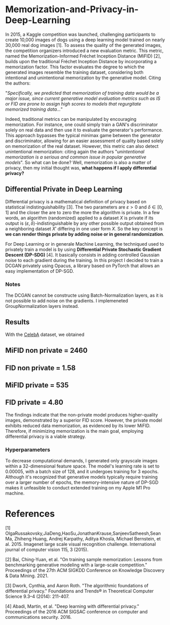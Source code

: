 # Memorization-and-Privacy-in-Deep-Learning

In 2015, a Kaggle competition was launched, challenging participants to create 10,000 images of dogs using a deep learning model trained on nearly 30,000 real dog images [1]. To assess the quality of the generated images, the competition organizers introduced a new evaluation metric. This metric, named the Memorization-Informed Fréchet Inception Distance (MiFID) [2], builds upon the traditional Fréchet Inception Distance by incorporating a memorization factor. This factor evaluates the degree to which the generated images resemble the training dataset, considering both intentional and unintentional memorization by the generative model. Citing the authors:

"*Specifically, we predicted that memorization of training data would be a major issue, since current generative model evaluation metrics such as IS or FID are prone to assign high scores to models that regurgitate memorized training data...*"

Indeed, traditional metrics can be manipulated by encouraging memorization. For instance, one could simply train a GAN's discriminator solely on real data and then use it to evaluate the generator's performance. This approach bypasses the typical minimax game between the generator and discriminator, allowing for an easier assessment of quality based solely on memorization of the real dataset. However, this metric can also detect unintentional memorization: citing again the authors "*unintentional memorization is a serious and common issue in popular generative models*". So what can be done? Well, memorization is also a matter of privacy, then my initial thought was, **what happens if I apply differential privacy?**

## Differential Private in Deep Learning
Differential privacy is a mathematical definition of privacy based on statistical indistinguishability [3]. The two parameters are $\varepsilon>0$ and $\delta\in[0,1]$ and the closer the are to zero the more the algorithm is private. In a few words, an algorithm (randomized) applied to a dataset $X$ is private if its output is $(\varepsilon, \delta)$-indistinguishable by any other possible output obtained from a neighboring dataset $X'$ differing in one user form $X$. So the key concept is **we can render things private by adding noise or in general randomization**.

For Deep Learning or in generale Machine Learning, the techniqued used to privately train a model is by using **Differential Private Stochastic Gradient Descent (DP-SDG)** [4]. It basically consists in adding controlled Gaussian noise to each gradient during the training. In this project I decided to train a DCGAN privately using Opacus, a library based on PyTorch that allows an easy implementation of DP-SGD.

### Notes
The DCGAN cannot be constructe using Batch-Normalization layers, as it is not possible to add noise on the gradients. I implemeneted GroupNormalization layers instead.

## Results
With the [CelebA](https://mmlab.ie.cuhk.edu.hk/projects/CelebA.html) dataset, we obtained

  MiFID non private = 2460
  ----------------------
  FID non private = 1.58
  ----------------------
  MiFID private = 535
  ----------------------
  FID private = 4.80
  ----------------------
The findings indicate that the non-private model produces higher-quality images, demonstrated by a superior FID score. However, the private model exhibits reduced data memorization, as evidenced by its lower MiFID. Therefore, if minimizing memorization is the main goal, employing differential privacy is a viable strategy.

### Hyperparameters
To decrease computational demands, I generated only grayscale images within a 32-dimensional feature space. The model's learning rate is set to 0.00005, with a batch size of 128, and it undergoes training for 3 epochs. Although it's recognized that generative models typically require training over a larger number of epochs, the memory-intensive nature of DP-SGD makes it unfeasible to conduct extended training on my Apple M1 Pro machine.


# References
[1] OlgaRussakovsky,JiaDeng,HaoSu,JonathanKrause,SanjeevSatheesh,Sean Ma, Zhiheng Huang, Andrej Karpathy, Aditya Khosla, Michael Bernstein, et al. 2015. Imagenet large scale visual recognition challenge. International journal of computer vision 115, 3 (2015).

[2] Bai, Ching-Yuan, et al. "On training sample memorization: Lessons from benchmarking generative modeling with a large-scale competition." Proceedings of the 27th ACM SIGKDD Conference on Knowledge Discovery & Data Mining. 2021.

[3] Dwork, Cynthia, and Aaron Roth. "The algorithmic foundations of differential privacy." Foundations and Trends® in Theoretical Computer Science 9.3–4 (2014): 211-407.

[4] Abadi, Martin, et al. "Deep learning with differential privacy." Proceedings of the 2016 ACM SIGSAC conference on computer and communications security. 2016.
